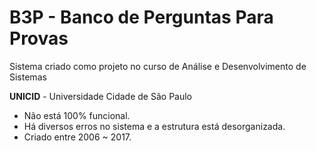 # B3P - Banco de Perguntas Para Provas

Sistema criado como projeto no curso de Análise e Desenvolvimento de Sistemas

__UNICID__ - Universidade Cidade de São Paulo


* Não está 100% funcional.
* Há diversos erros no sistema e a estrutura está desorganizada.
* Criado entre 2006 ~ 2017.